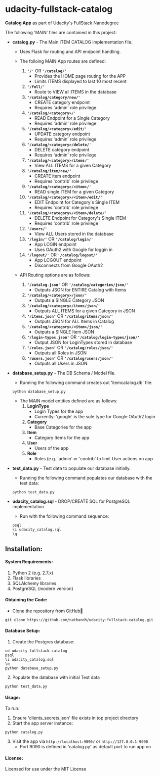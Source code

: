 # udacity-fullstack-catalog
**Catalog App** as part of Udacity's FullStack Nanodegree

The following 'MAIN' files are contained in this project:

* **catalog.py** - The Main ITEM CATALOG implementation file.
	* Uses Flask for routing and API endpoint handling.
	
	* The folloing MAIN App routes are defined:
		1. **`'/'`** OR **`'/catalog/'`**
			* Provides the HOME page routing for the APP
			* Limits ITEMS displayed to last 10 most recent
		2. **`'/full/'`**
			* Route to VIEW all ITEMS in the database
		3. **`'/catalog/category/new/'`**
			* CREATE category endpoint
			* Requires 'admin' role privilege
		4. **`'/catalog/<category>/'`**
			* READ Endpoint for a Single Category
			* Requires 'admin' role privilege
		5. **`'/catalog/<category>/edit/'`**
			* UPDATE category endpoint
			* Requires 'admin' role privilege
		6. **`'/catalog/<category>/delete/'`**
			* DELETE category endpoint
			* Requires 'admin' role privilege
		7. **`'/catalog/<category>/items/'`**
			* View ALL ITEMS for a given Category
		8. **`'/catalog/item/new/'`**
			* CREATE item endpoint
			* Requires 'contrib' role privilege
		9. **`'/catalog/<category>/<item>/'`**
			* READ single ITEM for a given Category
		10. **`'/catalog/<category>/<item>/edit/'`**
			* EDIT Endpoint for Category's Single ITEM
			* Requires 'contrib' role privilege
		11. **`'/catalog/<category>/<item>/delete/'`**
			* DELETE Endpoint for Category's Single ITEM
			* Requires 'contrib' role privilege
		12. **`'/users/'`**
			* View ALL Users stored in the database
		13. **`'/login/'`** OR **`'/catalog/login/'`**
			* App LOGIN endpoint
			* Uses OAuth2 with Google for loggin in
		14. **`'/logout/'`** OR **`'/catalog/logout/'`**
			* App LOGOUT endpoint
			* Disconnects from Google OAuth2

	* API Routing options are as follows:
		1. **`'/catalog.json'`** OR **`'/catalog/categories/json/'`**
			* Outputs JSON for ENTIRE Catalog with Items
		2. **`'/catalog/<category>/json/'`**
			* Outputs a SINGLE Category JSON
		3. **`'/catalog/<category>/items/json/'`**
			* Outputs ALL ITEMS for a given Category in JSON
		4. **`'/items.json'`** OR **`'/catalog/items/json/'`**
			* Outputs JSON for ALL Items in Catalog
		5. **`'/catalog/<category>/<item>/json/'`**
			* Outputs a SINGLE Item JSON
		6. **`'/login-types.json'`** OR **`'/catalog/login-types/json/'`**
			* Output JSON for LoginTypes stored in database
		7. **`'/roles.json'`** OR **`'/catalog/roles/json/'`**
			* Outputs all Roles in JSON
		8. **`'/users.json'`** OR **`'/catalog/users/json/'`**
			* Outputs all Users in JSON

* **database_setup.py** - The DB Schema / Model file.
	* Running the following command creates out 'itemcatalog.db' file:
	```
	python database_setup.py
	```
	* The MAIN model entities defined are as follows:
		1. **LoginType**
			* Login Types for the app
			* Currently: 'google' is the sole type for Google OAuth2 login
		2. **Category**
			* Base Categories for the app
		3. **Item**
			* Category Items for the app
		4. **User**
			* Users of the app
		5. **Role**
			* Roles (e.g. 'admin' or 'contrib' to limit User actions on app

* **test_data.py** - Test data to populate our database initially.
	* Running the following command populates our database with the test data:
	```
	python test_data.py
	```
* **udacity_catalog.sql** - DROP/CREATE SQL for PostgreSQL implementation
	* Run with the following command sequence:
	```
	psql
	\i udacity_catalog.sql
	\q
	```

## Installation:
#### System Requirements:
1. Python 2 (e.g. 2.7.x)
2. Flask libraries
3. SQLAlchemy libraries
4. PostgreSQL (modern version)

#### Obtaining the Code:
* Clone the repository from GitHub
```
git clone https://github.com/nathandh/udacity-fullstack-catalog.git
```

#### Database Setup:
1. Create the Postgres database:
```
cd udacity-fullstack-catalog
psql
\i udacity_catalog.sql
\q
python database_setup.py
```
2. Populate the database with initial Test data
```
python test_data.py 
```

#### Usage:
To run:
1. Ensure 'clients_secrets.json' file exists in top project directory
2. Start the app server instance:
```
python catalog.py
```
3. Visit the app via `http://localhost:9090/` or `http://127.0.0.1:9090`
	* Port 9090 is defined in 'catalog.py' as default port to run app on

#### License:
Licensed for use under the MIT License
